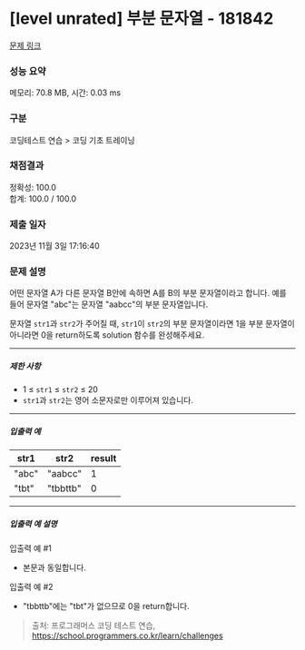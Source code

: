 # [level unrated] 부분 문자열 - 181842 

[문제 링크](https://school.programmers.co.kr/learn/courses/30/lessons/181842) 

### 성능 요약

메모리: 70.8 MB, 시간: 0.03 ms

### 구분

코딩테스트 연습 > 코딩 기초 트레이닝

### 채점결과

정확성: 100.0<br/>합계: 100.0 / 100.0

### 제출 일자

2023년 11월 3일 17:16:40

### 문제 설명

<p style="user-select: auto;">어떤 문자열 A가 다른 문자열 B안에 속하면 A를 B의 부분 문자열이라고 합니다. 예를 들어 문자열  "abc"는 문자열 "aabcc"의 부분 문자열입니다. </p>

<p style="user-select: auto;">문자열 <code style="user-select: auto;">str1</code>과 <code style="user-select: auto;">str2</code>가 주어질 때, <code style="user-select: auto;">str1</code>이 <code style="user-select: auto;">str2</code>의 부분 문자열이라면 1을 부분 문자열이 아니라면 0을 return하도록 solution 함수를 완성해주세요.</p>

<hr style="user-select: auto;">

<h5 style="user-select: auto;">제한 사항</h5>

<ul style="user-select: auto;">
<li style="user-select: auto;">1 ≤ <code style="user-select: auto;">str1</code> ≤ <code style="user-select: auto;">str2</code> ≤ 20</li>
<li style="user-select: auto;"><code style="user-select: auto;">str1</code>과 <code style="user-select: auto;">str2</code>는 영어 소문자로만 이루어져 있습니다.</li>
</ul>

<hr style="user-select: auto;">

<h5 style="user-select: auto;">입출력 예</h5>
<table class="table" style="user-select: auto;">
        <thead style="user-select: auto;"><tr style="user-select: auto;">
<th style="user-select: auto;">str1</th>
<th style="user-select: auto;">str2</th>
<th style="user-select: auto;">result</th>
</tr>
</thead>
        <tbody style="user-select: auto;"><tr style="user-select: auto;">
<td style="user-select: auto;">"abc"</td>
<td style="user-select: auto;">"aabcc"</td>
<td style="user-select: auto;">1</td>
</tr>
<tr style="user-select: auto;">
<td style="user-select: auto;">"tbt"</td>
<td style="user-select: auto;">"tbbttb"</td>
<td style="user-select: auto;">0</td>
</tr>
</tbody>
      </table>
<hr style="user-select: auto;">

<h5 style="user-select: auto;">입출력 예 설명</h5>

<p style="user-select: auto;">입출력 예 #1</p>

<ul style="user-select: auto;">
<li style="user-select: auto;">본문과 동일합니다.</li>
</ul>

<p style="user-select: auto;">입출력 예 #2</p>

<ul style="user-select: auto;">
<li style="user-select: auto;">"tbbttb"에는 "tbt"가 없으므로 0을 return합니다.</li>
</ul>


> 출처: 프로그래머스 코딩 테스트 연습, https://school.programmers.co.kr/learn/challenges